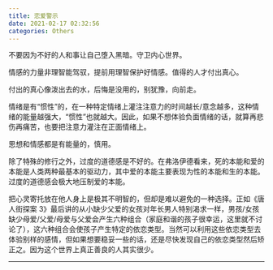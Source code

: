 ```yaml
---
title: 恋爱警示
date: 2021-02-17 02:32:56
categories: Others
---
```


不要因为不好的人和事让自己堕入黑暗。守卫内心世界。

情感的力量非理智能驾驭，提前用理智保护好情感。值得的人才付出真心。

付出的真心像泼出去的水，后悔是没用的，别犹豫，向前走。

情绪是有“惯性”的，在一种特定情绪上灌注注意力的时间越长/意念越多，这种情绪的能量越强大，“惯性”也就越大。因此，如果不想体验负面情绪的话，就算再悲伤再痛苦，也要把注意力灌注在正面情绪上。

思想和情感都是有能量的，慎用。

除了特殊的修行之外，过度的道德感是不好的。在弗洛伊德看来，死的本能和爱的本能是人类两种最基本的驱动力，其中爱的本能主要表现为性的本能和生的本能。过度的道德感会极大地压制爱的本能。

把心灵寄托放在他人身上是极其不明智的，但却是难以避免的一种选择。正如《唐人街探案 3》最后讲的从小缺少父爱的女孩对年长男人特别渴求一样，男孩/女孩缺少母爱/父爱/母爱与父爱会产生六种组合（家庭和谐的孩子很幸运，这里就不讨论了），这六种组合会使孩子产生特定的依恋类型。当然可以利用这些依恋类型去体验别样的感情，但如果想要稳妥一些的话，还是尽快发现自己的依恋类型然后矫正之。因为这个世界上真正善良的人其实很少。

---
